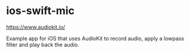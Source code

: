 # ios-swift-mic

https://www.audiokit.io/

Example app for iOS that uses AudioKit to record audio, apply a lowpass filter and play back the audio. 
